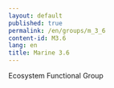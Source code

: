```yaml
---
layout: default
published: true
permalink: /en/groups/m_3_6
content-id: M3.6
lang: en
title: Marine 3.6
---
```


Ecosystem Functional Group
